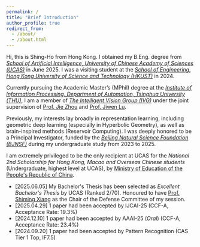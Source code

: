 ```yaml
---
permalink: /
title: "Brief Introduction"
author_profile: true
redirect_from: 
  - /about/
  - /about.html
---
```


Hi, this is Shing-Ho from Hong Kong. 
I obtained my B.Eng. degree from [*School of Artificial Intelligence, University of Chinese Academy of Sciences (UCAS)*](https://www.ucas.ac.cn) in June 2025. 
I was a visiting student at the [*School of Engineering, Hong Kong University of Science and Technology (HKUST)*](https://seng.hkust.edu.hk/) in 2024.

Currently pursuing the Academic Master’s (MPhil) degree at the [*Institute of Information Processing, Department of Automation, Tsinghua University (THU)*](https://www.au.tsinghua.edu.cn/szdw/jsdw1/ayjscz/xxclyjs.htm), I am a member of [*The Intelligent Vision Group (IVG)*](https://ivg.au.tsinghua.edu.cn/) under the joint supervision of [Prof. Jie Zhou](https://www.au.tsinghua.edu.cn/info/1084/1699.htm) and [Prof. Jiwen Lu](https://www.au.tsinghua.edu.cn/info/1096/2329.htm).

Previously, my interests lay broadly in representation learning, including geometric deep learning (especially in Hyperbolic Geometry), as well as brain-inspired methods (Reservoir Computing). 
I was deeply honored to be a Principal Investigator, funded by the [*Beijing Natural Science Foundation (BJNSF)*](https://nsf.kw.beijing.gov.cn/bjnsfweb/) during my undergraduate study from 2023 to 2025.

I am extremely privileged to be the only recipient at UCAS for the *National 2nd Scholarship for Hong Kong, Macao and Overseas Chinese students* (Undergraduate, highest level at UCAS), by [Ministry of Education of the People's Republic of China](https://www.moe.gov.cn).

* [2025.06.05] My Bachelor's Thesis has been selected as *Excellent Bachelor's Thesis* by UCAS (Ranked 2/70). Honoured to have [Prof. Shiming Xiang](https://people.ucas.ac.cn/~xiangshiming) as the Chair of the Defense Committee of my session.
* [2025.04.29] 1 paper had been accepted by IJCAI-25 (CCF-A, Acceptance Rate: 19.3%)
* [2024.12.10] 1 paper had been accepted by AAAI-25 (*Oral*) (CCF-A, Acceptance Rate: 23.4%)
* [2024.09.20] 1 paper had been accepted by Pattern Recognition (CAS Tier 1 Top, IF7.5)
